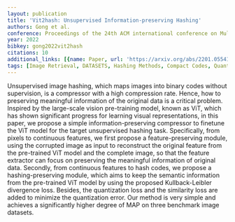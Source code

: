 ```yaml
---
layout: publication
title: 'Vit2hash: Unsupervised Information-preserving Hashing'
authors: Gong et al.
conference: Proceedings of the 24th ACM international conference on Multimedia
year: 2022
bibkey: gong2022vit2hash
citations: 10
additional_links: [{name: Paper, url: 'https://arxiv.org/abs/2201.05541'}]
tags: [Image Retrieval, DATASETS, Hashing Methods, Compact Codes, Quantization, Evaluation]
---
```

Unsupervised image hashing, which maps images into binary codes without
supervision, is a compressor with a high compression rate. Hence, how to
preserving meaningful information of the original data is a critical problem.
Inspired by the large-scale vision pre-training model, known as ViT, which has
shown significant progress for learning visual representations, in this paper,
we propose a simple information-preserving compressor to finetune the ViT model
for the target unsupervised hashing task. Specifically, from pixels to
continuous features, we first propose a feature-preserving module, using the
corrupted image as input to reconstruct the original feature from the
pre-trained ViT model and the complete image, so that the feature extractor can
focus on preserving the meaningful information of original data. Secondly, from
continuous features to hash codes, we propose a hashing-preserving module,
which aims to keep the semantic information from the pre-trained ViT model by
using the proposed Kullback-Leibler divergence loss. Besides, the quantization
loss and the similarity loss are added to minimize the quantization error. Our
method is very simple and achieves a significantly higher degree of MAP on
three benchmark image datasets.